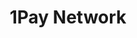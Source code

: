 ---
blog: https://1pay.network/blog
codehost: https://github.com/1pay-network
logohandle: 1paynetwork
sort: 1pay
title: 1Pay Network
twitter: https://x.com/1paynetwork
website: https://1pay.network/
---